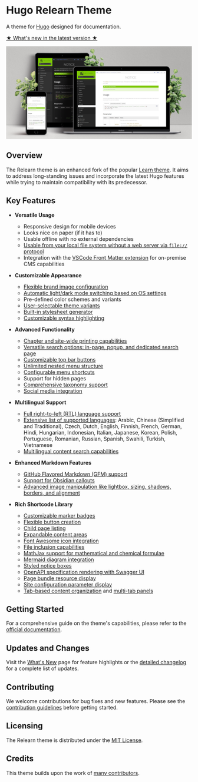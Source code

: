 # Hugo Relearn Theme

A theme for [Hugo](https://gohugo.io/) designed for documentation.

[★ What's new in the latest version ★](https://mcshelby.github.io/hugo-theme-relearn/introduction/releasenotes)

![Image of the Relearn theme in light and dark mode on phone, tablet and desktop](https://github.com/McShelby/hugo-theme-relearn/raw/main/images/hero.png)

## Overview

The Relearn theme is an enhanced fork of the popular [Learn theme](https://github.com/matcornic/hugo-theme-learn). It aims to address long-standing issues and incorporate the latest Hugo features while trying to maintain compatibility with its predecessor.

## Key Features

- **Versatile Usage**
  - Responsive design for mobile devices
  - Looks nice on paper (if it has to)
  - Usable offline with no external dependencies
  - [Usable from your local file system without a web server via `file://` protocol](https://mcshelby.github.io/hugo-theme-relearn/configuration/siteorganization/deploymentscenarios/)
  - Integration with the [VSCode Front Matter extension](https://github.com/estruyf/vscode-front-matter) for on-premise CMS capabilities

- **Customizable Appearance**
  - [Flexible brand image configuration](https://mcshelby.github.io/hugo-theme-relearn/configuration/appearance/branding#change-the-logo)
  - [Automatic light/dark mode switching based on OS settings](https://mcshelby.github.io/hugo-theme-relearn/configuration/appearance/branding#adjust-to-os-settings)
  - Pre-defined color schemes and variants
  - [User-selectable theme variants](https://mcshelby.github.io/hugo-theme-relearn/configuration/appearance/branding#multiple-variants)
  - [Built-in stylesheet generator](https://mcshelby.github.io/hugo-theme-relearn/configuration/appearance/generator)
  - [Customizable syntax highlighting](https://mcshelby.github.io/hugo-theme-relearn/shortcodes/highlight)

- **Advanced Functionality**
  - [Chapter and site-wide printing capabilities](https://mcshelby.github.io/hugo-theme-relearn/configuration/appearance/topbar/#print-support)
  - [Versatile search options: in-page, popup, and dedicated search page](https://mcshelby.github.io/hugo-theme-relearn/configuration/sidebar/search/)
  - [Customizable top bar buttons](https://mcshelby.github.io/hugo-theme-relearn/configuration/modifications/topbar/)
  - [Unlimited nested menu structure](https://mcshelby.github.io/hugo-theme-relearn/content/organization)
  - [Configurable menu shortcuts](https://mcshelby.github.io/hugo-theme-relearn/configuration/sidebar/shortcutmenu/)
  - Support for hidden pages
  - [Comprehensive taxonomy support](https://mcshelby.github.io/hugo-theme-relearn/configuration/modifications/taxonomy)
  - [Social media integration](https://mcshelby.github.io/hugo-theme-relearn/configuration/content/image/)

- **Multilingual Support**
  - [Full right-to-left (RTL) language support](https://mcshelby.github.io/hugo-theme-relearn/configuration/siteorganization/multilingual/)
  - [Extensive list of supported languages](https://mcshelby.github.io/hugo-theme-relearn/configuration/siteorganization/multilingual): Arabic, Chinese (Simplified and Traditional), Czech, Dutch, English, Finnish, French, German, Hindi, Hungarian, Indonesian, Italian, Japanese, Korean, Polish, Portuguese, Romanian, Russian, Spanish, Swahili, Turkish, Vietnamese
  - [Multilingual content search capabilities](https://mcshelby.github.io/hugo-theme-relearn/configuration/sidebar/search/#search-with-mixed-language-support)

- **Enhanced Markdown Features**
  - [GitHub Flavored Markdown (GFM) support](https://mcshelby.github.io/hugo-theme-relearn/content/markdown)
  - [Support for Obsidian callouts](https://mcshelby.github.io/hugo-theme-relearn/content/markdown#obsidian-callouts)
  - [Advanced image manipulation like lightbox, sizing, shadows, borders, and alignment](https://mcshelby.github.io/hugo-theme-relearn/configuration/modifications/imageeffects)

- **Rich Shortcode Library**
  - [Customizable marker badges](https://mcshelby.github.io/hugo-theme-relearn/shortcodes/badge)
  - [Flexible button creation](https://mcshelby.github.io/hugo-theme-relearn/shortcodes/button)
  - [Child page listing](https://mcshelby.github.io/hugo-theme-relearn/shortcodes/children)
  - [Expandable content areas](https://mcshelby.github.io/hugo-theme-relearn/shortcodes/expand)
  - [Font Awesome icon integration](https://mcshelby.github.io/hugo-theme-relearn/shortcodes/icon)
  - [File inclusion capabilities](https://mcshelby.github.io/hugo-theme-relearn/shortcodes/include)
  - [MathJax support for mathematical and chemical formulae](https://mcshelby.github.io/hugo-theme-relearn/shortcodes/math)
  - [Mermaid diagram integration](https://mcshelby.github.io/hugo-theme-relearn/shortcodes/mermaid)
  - [Styled notice boxes](https://mcshelby.github.io/hugo-theme-relearn/shortcodes/notice)
  - [OpenAPI specification rendering with Swagger UI](https://mcshelby.github.io/hugo-theme-relearn/shortcodes/openapi)
  - [Page bundle resource display](https://mcshelby.github.io/hugo-theme-relearn/shortcodes/resources)
  - [Site configuration parameter display](https://mcshelby.github.io/hugo-theme-relearn/shortcodes/siteparam)
  - [Tab-based content organization](https://mcshelby.github.io/hugo-theme-relearn/shortcodes/tab) and [multi-tab panels](https://mcshelby.github.io/hugo-theme-relearn/shortcodes/tabs)

## Getting Started

For a comprehensive guide on the theme's capabilities, please refer to the [official documentation](https://mcshelby.github.io/hugo-theme-relearn/introduction/quickstart).

## Updates and Changes

Visit the [What's New](https://mcshelby.github.io/hugo-theme-relearn/introduction/releasenotes) page for feature highlights or the [detailed changelog](https://mcshelby.github.io/hugo-theme-relearn/introduction/changelog) for a complete list of updates.

## Contributing

We welcome contributions for bug fixes and new features. Please see the [contribution guidelines](https://mcshelby.github.io/hugo-theme-relearn/dev/contributing) before getting started.

## Licensing

The Relearn theme is distributed under the [MIT License](https://github.com/McShelby/hugo-theme-relearn/blob/main/LICENSE).

## Credits

This theme builds upon the work of [many contributors](https://mcshelby.github.io/hugo-theme-relearn/more/credits).
